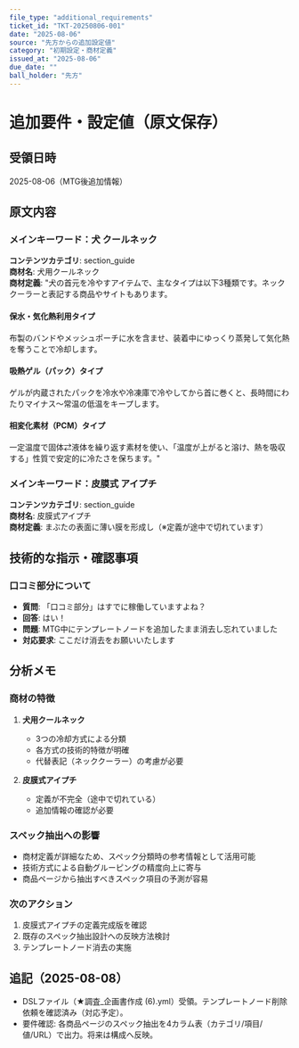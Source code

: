 ```yaml
---
file_type: "additional_requirements"
ticket_id: "TKT-20250806-001"
date: "2025-08-06"
source: "先方からの追加設定値"
category: "初期設定・商材定義"
issued_at: "2025-08-06"
due_date: ""
ball_holder: "先方"
---
```


# 追加要件・設定値（原文保存）

## 受領日時
2025-08-06（MTG後追加情報）

## 原文内容

### メインキーワード：犬 クールネック
**コンテンツカテゴリ**: section_guide  
**商材名**: 犬用クールネック  
**商材定義**: "犬の首元を冷やすアイテムで、主なタイプは以下3種類です。ネッククーラーと表記する商品やサイトもあります。

#### 保水・気化熱利用タイプ
布製のバンドやメッシュポーチに水を含ませ、装着中にゆっくり蒸発して気化熱を奪うことで冷却します。

#### 吸熱ゲル（パック）タイプ
ゲルが内蔵されたパックを冷水や冷凍庫で冷やしてから首に巻くと、長時間にわたりマイナス～常温の低温をキープします。

#### 相変化素材（PCM）タイプ
一定温度で固体⇄液体を繰り返す素材を使い、「温度が上がると溶け、熱を吸収する」性質で安定的に冷たさを保ちます。"

### メインキーワード：皮膜式 アイプチ
**コンテンツカテゴリ**: section_guide  
**商材名**: 皮膜式アイプチ  
**商材定義**: まぶたの表面に薄い膜を形成し（※定義が途中で切れています）

## 技術的な指示・確認事項

### 口コミ部分について
- **質問**: 「口コミ部分」はすでに稼働していますよね？
- **回答**: はい！
- **問題**: MTG中にテンプレートノードを追加したまま消去し忘れていました
- **対応要求**: ここだけ消去をお願いいたします

## 分析メモ

### 商材の特徴
1. **犬用クールネック**
   - 3つの冷却方式による分類
   - 各方式の技術的特徴が明確
   - 代替表記（ネッククーラー）の考慮が必要

2. **皮膜式アイプチ**
   - 定義が不完全（途中で切れている）
   - 追加情報の確認が必要

### スペック抽出への影響
- 商材定義が詳細なため、スペック分類時の参考情報として活用可能
- 技術方式による自動グルーピングの精度向上に寄与
- 商品ページから抽出すべきスペック項目の予測が容易

### 次のアクション
1. 皮膜式アイプチの定義完成版を確認
2. 既存のスペック抽出設計への反映方法検討
3. テンプレートノード消去の実施

## 追記（2025-08-08）
- DSLファイル（★調査_企画書作成 (6).yml）受領。テンプレートノード削除依頼を確認済み（対応予定）。
- 要件確認: 各商品ページのスペック抽出を4カラム表（カテゴリ/項目/値/URL）で出力。将来は構成へ反映。
